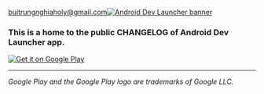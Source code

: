 buitrungnghiaholy@gmail.com<a href='https://play.google.com/store/apps/details?id=com.hikapps.adl&referrer=utm_source%3Dgithub%26utm_medium%3Dchangelog-banner'><img alt='Android Dev Launcher banner' src='https://user-images.githubusercontent.com/6371716/196663870-04d651da-bd3a-42f7-9346-36d828439870.png'/></a>

### This is a home to the public CHANGELOG of Android Dev Launcher app.

<a href='https://play.google.com/store/apps/details?id=com.hikapps.adl&referrer=utm_source%3Dgithub%26utm_medium%3Dchangelog-cta'><img alt='Get it on Google Play' src='https://play.google.com/intl/en_us/badges/static/images/badges/en_badge_web_generic.png'/></a>

---

_Google Play and the Google Play logo are trademarks of Google LLC._
